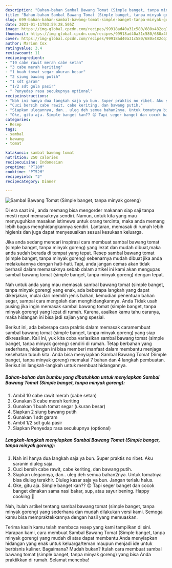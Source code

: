 ```yaml
---
description: "Bahan-bahan Sambal Bawang Tomat (Simple banget, tanpa minyak goreng) Sederhana dan Mudah Dibuat"
title: "Bahan-bahan Sambal Bawang Tomat (Simple banget, tanpa minyak goreng) Sederhana dan Mudah Dibuat"
slug: 699-bahan-bahan-sambal-bawang-tomat-simple-banget-tanpa-minyak-goreng-sederhana-dan-mudah-dibuat
date: 2021-01-11T03:59:28.505Z
image: https://img-global.cpcdn.com/recipes/99918ad40a31c580/680x482cq70/sambal-bawang-tomat-simple-banget-tanpa-minyak-goreng-foto-resep-utama.jpg
thumbnail: https://img-global.cpcdn.com/recipes/99918ad40a31c580/680x482cq70/sambal-bawang-tomat-simple-banget-tanpa-minyak-goreng-foto-resep-utama.jpg
cover: https://img-global.cpcdn.com/recipes/99918ad40a31c580/680x482cq70/sambal-bawang-tomat-simple-banget-tanpa-minyak-goreng-foto-resep-utama.jpg
author: Marion Cox
ratingvalue: 3.4
reviewcount: 11
recipeingredient:
- "10 cabe rawit merah cabe setan"
- "3 cabe merah keriting"
- "1 buah tomat segar ukuran besar"
- "2 siung bawang putih"
- "1 sdt garam"
- "1/2 sdt gula pasir"
- " Penyedap rasa secukupnya optional"
recipeinstructions:
- "Nah ini hanya dua langkah saja ya bun. Super praktis no ribet. Aku saranin diuleg saja."
- "Cuci bersih cabe rawit, cabe keriting, dan bawang putih."
- "Siapkan ulegannya, dan.. uleg deh semua bahan2nya. Untuk tomatnya bisa diuleg terakhir. Diuleg kasar saja ya bun. Jangan terlalu halus."
- "Oke, gitu aja. Simple banget kan?? 😍 Tapi seger banget dan cocok banget dimakan sama nasi bakar, sup, atau sayur bening. Happy cooking 🤗"
categories:
- Resep
tags:
- sambal
- bawang
- tomat

katakunci: sambal bawang tomat 
nutrition: 250 calories
recipecuisine: Indonesian
preptime: "PT18M"
cooktime: "PT52M"
recipeyield: "2"
recipecategory: Dinner

---
```



![Sambal Bawang Tomat (Simple banget, tanpa minyak goreng)](https://img-global.cpcdn.com/recipes/99918ad40a31c580/680x482cq70/sambal-bawang-tomat-simple-banget-tanpa-minyak-goreng-foto-resep-utama.jpg)

Di era  saat ini , anda memang bisa mengorder makanan siap saji tanpa mesti repot memasaknya sendiri. Namun, untuk kita yang mau menyuguhkan masakan istimewa untuk orang tercinta, maka anda memang lebih bagus menghidangkannya sendiri. Lantaran, memasak di rumah lebih higienis dan juga dapat menyesuaikan sesuai kesukaan keluarga.

Jika anda sedang mencari inspirasi cara membuat sambal bawang tomat (simple banget, tanpa minyak goreng) yang lezat dan mudah dibuat,maka anda sudah berada di tempat yang tepat. Resep sambal bawang tomat (simple banget, tanpa minyak goreng)  sebenarnya mudah dibuat jika anda melakukannya dengan hati-hati. Tapi, anda jangan cemas akan tidak berhasil dalam memasaknya 
sebab dalam artikel ini kami akan mengupas sambal bawang tomat (simple banget, tanpa minyak goreng) dengan tepat.  



Nah untuk anda yang mau memasak sambal bawang tomat (simple banget, tanpa minyak goreng) yang enak, ada beberapa langkah yang dapat dikerjakan, mulai dari memilih jenis bahan, kemudian penentuan bahan segar, sampai cara mengolah dan menghidangkannya. Anda Tidak usah pusing jika ingin memasak sambal bawang tomat (simple banget, tanpa minyak goreng) yang lezat di rumah. Karena, asalkan kamu  tahu caranya, maka hidangan ini bisa jadi sajian yang spesial.

Berikut ini, ada beberapa cara praktis  dalam memasak caramembuat sambal bawang tomat (simple banget, tanpa minyak goreng) yang siap dikreasikan. Kali ini, yuk kita coba variasikan sambal bawang tomat (simple banget, tanpa minyak goreng) sendiri di rumah. Tetap berbahan yang sederhana, hidangan ini bisa memberi manfaat dalam membantu menjaga kesehatan tubuh kita. Anda bisa menyiapkan Sambal Bawang Tomat (Simple banget, tanpa minyak goreng) memakai 7 bahan dan 4 langkah pembuatan. Berikut ini langkah-langkah untuk membuat hidangannya.

<!--inarticleads1-->

##### Bahan-bahan dan bumbu yang dibutuhkan untuk menyiapkan Sambal Bawang Tomat (Simple banget, tanpa minyak goreng):

1. Ambil 10 cabe rawit merah (cabe setan)
1. Gunakan 3 cabe merah keriting
1. Gunakan 1 buah tomat segar (ukuran besar)
1. Siapkan 2 siung bawang putih
1. Gunakan 1 sdt garam
1. Ambil 1/2 sdt gula pasir
1. Siapkan  Penyedap rasa secukupnya (optional)




<!--inarticleads2-->

##### Langkah-langkah menyiapkan Sambal Bawang Tomat (Simple banget, tanpa minyak goreng):

1. Nah ini hanya dua langkah saja ya bun. Super praktis no ribet. Aku saranin diuleg saja.
1. Cuci bersih cabe rawit, cabe keriting, dan bawang putih.
1. Siapkan ulegannya, dan.. uleg deh semua bahan2nya. Untuk tomatnya bisa diuleg terakhir. Diuleg kasar saja ya bun. Jangan terlalu halus.
1. Oke, gitu aja. Simple banget kan?? 😍 Tapi seger banget dan cocok banget dimakan sama nasi bakar, sup, atau sayur bening. Happy cooking 🤗




Nah, itulah artikel tentang  sambal bawang tomat (simple banget, tanpa minyak goreng)  yang sederhana dan mudah dilakukan versi kami. Semoga kamu bisa mempraktekkannya dengan hasil yang memuaskan. 

Terima kasih kamu telah membaca resep yang kami tampilkan di sini. Harapan kami, cara membuat  Sambal Bawang Tomat (Simple banget, tanpa minyak goreng) yang mudah di atas dapat membantu Anda menyiapkan hidangan yang enak untuk keluarga/teman maupun menjadi ide untuk berbisnis kuliner. Bagaimana? Mudah bukan? Itulah cara membuat sambal bawang tomat (simple banget, tanpa minyak goreng) yang bisa Anda praktikkan di rumah. Selamat mencoba!

